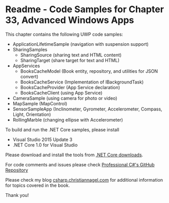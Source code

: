 # Readme - Code Samples for Chapter 33, Advanced Windows Apps

This chapter contains the following UWP code samples:

* ApplicationLifetimeSample (navigation with suspension support)
* SharingSamples
    * SharingSource (sharing text and HTML content)
    * SharingTarget (share target for text and HTML)
* AppServices
    * BooksCacheModel (Book entity, repository, and utilities for JSON convert)
    * BooksCacheService (Implementation of IBackgroundTask)
    * BooksCacheProvider (App Service declaration)
    * BooksCacheClient (using App Service)
* CameraSample (using camera for photo or video)
* MapSample (MapControl)
* SensorSampleApp (Inclinometer, Gyrometer, Accelerometer, Compass, Light, Orientation)
* RollingMarble (changing ellipse with Accelerometer)

To build and run the .NET Core samples, please install
* Visual Studio 2015 Update 3
* .NET Core 1.0 for Visual Studio

Please download and install the tools from [.NET Core downloads](https://www.microsoft.com/net/core#windows).
 
For code comments and issues please check [Professional C#'s GitHub Repository](https://github.com/ProfessionalCSharp/ProfessionalCSharp6)

Please check my blog [csharp.christiannagel.com](https://csharp.christiannagel.com "csharp.christiannagel.com") for additional information for topics covered in the book.

Thank you!